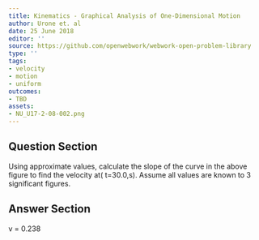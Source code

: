 ```yaml
---
title: Kinematics - Graphical Analysis of One-Dimensional Motion
author: Urone et. al
date: 25 June 2018
editor: ''
source: https://github.com/openwebwork/webwork-open-problem-library
type: ''
tags:
- velocity
- motion
- uniform
outcomes:
- TBD
assets:
- NU_U17-2-08-002.png
---
```


## Question Section 

Using approximate values, calculate the slope of the curve in the above figure to find the velocity at( t=30.0,s). Assume all values are known to 3 significant figures.

## Answer Section

v = 0.238